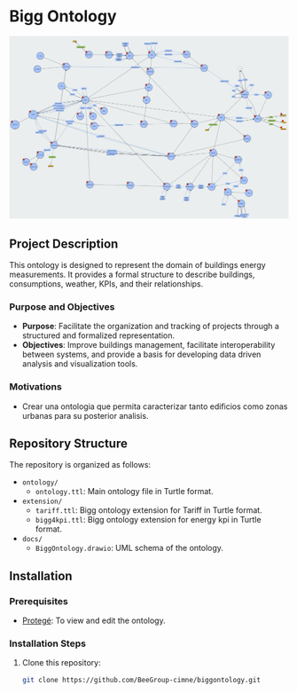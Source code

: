 # Bigg Ontology
![Ontology](resources/ontology.png)

## Project Description
This ontology is designed to represent the domain of buildings energy measurements. It provides a formal structure to describe buildings, consumptions, weather, KPIs, and their relationships.

### Purpose and Objectives
- **Purpose**: Facilitate the organization and tracking of projects through a structured and formalized representation.
- **Objectives**: Improve buildings management, facilitate interoperability between systems, and provide a basis for developing data driven analysis and visualization tools.

### Motivations
- Crear una ontologia que permita caracterizar tanto edificios como zonas urbanas para su posterior analisis.

## Repository Structure
The repository is organized as follows:
- `ontology/`
  - `ontology.ttl`: Main ontology file in Turtle format.
- `extension/`
  - `tariff.ttl`: Bigg ontology extension for Tariff in Turtle format.
  - `bigg4kpi.ttl`: Bigg ontology extension for energy kpi in Turtle format.
- `docs/`
  - `BiggOntology.drawio`: UML schema of the ontology.

## Installation
### Prerequisites
- [Protegé](https://protege.stanford.edu/): To view and edit the ontology.

### Installation Steps
1. Clone this repository:
   ```bash
   git clone https://github.com/BeeGroup-cimne/biggontology.git

